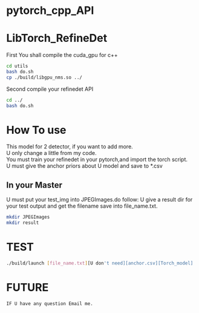 # pytorch_cpp_API
# LibTorch_RefineDet
First You shall compile the cuda_gpu for c++  

```BASH
cd utils  
bash do.sh  
cp ./build/libgpu_nms.so ../  
```


Second compile your refinedet API
```BASH
cd ../
bash do.sh  
```
# How To use
This model for 2 detector, if you want to add more.  
U only change a little from my code.  
You must train your refinedet in your pytorch,and import the torch script.  
U must give the anchor priors about U model and save to *.csv  

## In your Master
U must put your test_img into JPEGImages.do follow:
U give a result dir for your test output
and get the filename save into file_name.txt. 
```BASH
mkdir JPEGImages  
mkdir result
``` 

# TEST
```BASH
./build/launch [file_name.txt][U don't need][anchor.csv][Torch_model]  
```

# FUTURE
`IF U have any question Email me.`
